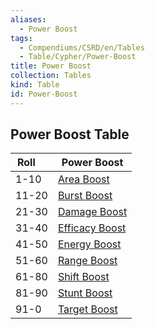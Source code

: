 ```yaml
---
aliases:
  - Power Boost
tags:
  - Compendiums/CSRD/en/Tables
  - Table/Cypher/Power-Boost
title: Power Boost
collection: Tables
kind: Table
id: Power-Boost
---
```

## Power Boost Table  
| Roll &nbsp; &nbsp; | Power Boost                         |
| ------------------ | ----------------------------------- |
| 1-10               | [Area Boost](Area-Boost.md)         |
| 11-20              | [Burst Boost](Burst-Boost.md)       |
| 21-30              | [Damage Boost](Damage-Boost.md)     |
| 31-40              | [Efficacy Boost](Efficacy-Boost.md) |
| 41-50              | [Energy Boost](Energy-Boost.md)     |
| 51-60              | [Range Boost](Range-Boost.md)       |
| 61-80              | [Shift Boost](Shift-Boost.md)       |
| 81-90              | [Stunt Boost](Stunt-Boost.md)       |
| 91-0               | [Target Boost](Target-Boost.md)     |
